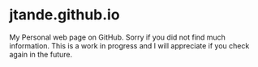 # jtande.github.io
My Personal web page on GitHub.
Sorry if you did not find much information.
This is a work in progress and I will appreciate
if you check again in the future.
